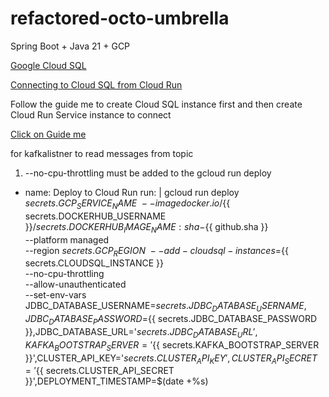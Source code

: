 # refactored-octo-umbrella
Spring Boot + Java 21 + GCP


[Google Cloud SQL](https://github.com/GoogleCloudPlatform/cloud-sql-jdbc-socket-factory)

[Connecting to Cloud SQL from Cloud Run](https://cloud.google.com/sql/docs/postgres/connect-run)

Follow the guide me to create Cloud SQL instance first and then create Cloud Run Service instance to connect

[Click on Guide me](https://cloud.google.com/sql/docs/postgres/connect-instance-cloud-run)


for kafkalistner to read messages from topic 
1. --no-cpu-throttling must be added to the gcloud run deploy

 - name: Deploy to Cloud Run
      run: |
        gcloud run deploy ${{ secrets.GCP_SERVICE_NAME }} \
          --image docker.io/${{ secrets.DOCKERHUB_USERNAME }}/${{ secrets.DOCKERHUB_IMAGE_NAME }}:sha-${{ github.sha }} \
          --platform managed \
          --region ${{ secrets.GCP_REGION }} \
          --add-cloudsql-instances=${{ secrets.CLOUDSQL_INSTANCE }} \
          --no-cpu-throttling \
          --allow-unauthenticated \
          --set-env-vars JDBC_DATABASE_USERNAME=${{ secrets.JDBC_DATABASE_USERNAME }},JDBC_DATABASE_PASSWORD=${{ secrets.JDBC_DATABASE_PASSWORD }},JDBC_DATABASE_URL='${{ secrets.JDBC_DATABASE_URL }}',KAFKA_BOOTSTRAP_SERVER='${{ secrets.KAFKA_BOOTSTRAP_SERVER }}',CLUSTER_API_KEY='${{ secrets.CLUSTER_API_KEY }}',CLUSTER_API_SECRET='${{ secrets.CLUSTER_API_SECRET }}',DEPLOYMENT_TIMESTAMP=$(date +%s)

